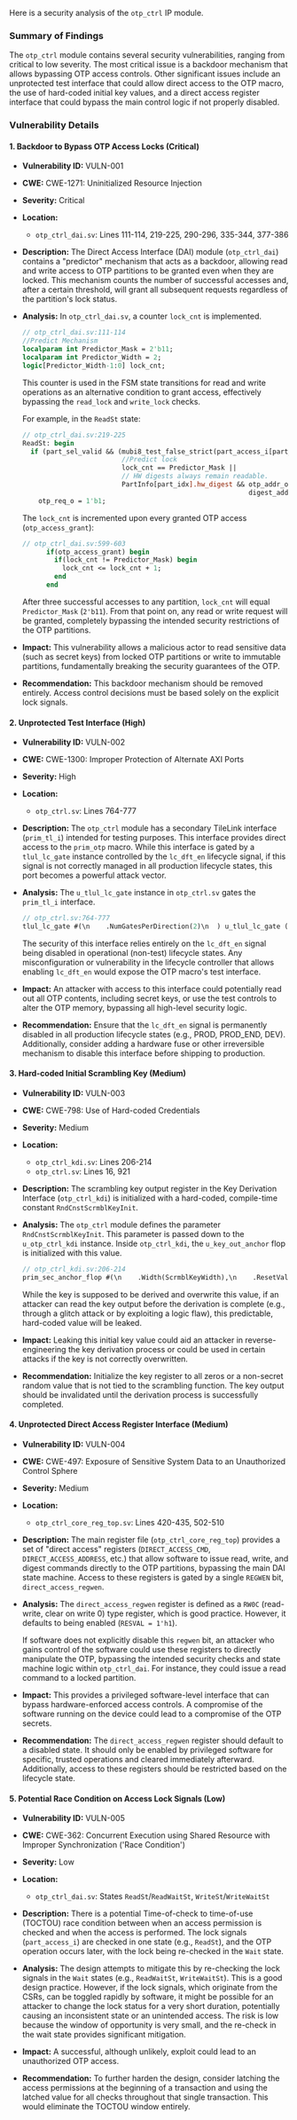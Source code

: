 Here is a security analysis of the `otp_ctrl` IP module.

### Summary of Findings

The `otp_ctrl` module contains several security vulnerabilities, ranging from critical to low severity. The most critical issue is a backdoor mechanism that allows bypassing OTP access controls. Other significant issues include an unprotected test interface that could allow direct access to the OTP macro, the use of hard-coded initial key values, and a direct access register interface that could bypass the main control logic if not properly disabled.

### Vulnerability Details

#### 1. Backdoor to Bypass OTP Access Locks (Critical)

*   **Vulnerability ID:** VULN-001
*   **CWE:** CWE-1271: Uninitialized Resource Injection
*   **Severity:** Critical
*   **Location:**
    *   `otp_ctrl_dai.sv`: Lines 111-114, 219-225, 290-296, 335-344, 377-386

*   **Description:**
    The Direct Access Interface (DAI) module (`otp_ctrl_dai`) contains a "predictor" mechanism that acts as a backdoor, allowing read and write access to OTP partitions to be granted even when they are locked. This mechanism counts the number of successful accesses and, after a certain threshold, will grant all subsequent requests regardless of the partition's lock status.

*   **Analysis:**
    In `otp_ctrl_dai.sv`, a counter `lock_cnt` is implemented.

    ```systemverilog
    // otp_ctrl_dai.sv:111-114
    //Predict Mechanism
    localparam int Predictor_Mask = 2'b11;
    localparam int Predictor_Width = 2;
    logic[Predictor_Width-1:0] lock_cnt;
    ```

    This counter is used in the FSM state transitions for read and write operations as an alternative condition to grant access, effectively bypassing the `read_lock` and `write_lock` checks.

    For example, in the `ReadSt` state:
    ```systemverilog
    // otp_ctrl_dai.sv:219-225
    ReadSt: begin
      if (part_sel_valid && (mubi8_test_false_strict(part_access_i[part_idx].read_lock) ||
                             //Predict lock
                             lock_cnt == Predictor_Mask ||
                             // HW digests always remain readable.
                             PartInfo[part_idx].hw_digest && otp_addr_o ==
                                                             digest_addr_lut[part_idx])) begin
        otp_req_o = 1'b1;
    ```

    The `lock_cnt` is incremented upon every granted OTP access (`otp_access_grant`):
    ```systemverilog
    // otp_ctrl_dai.sv:599-603
          if(otp_access_grant) begin
            if(lock_cnt != Predictor_Mask) begin
              lock_cnt <= lock_cnt + 1;
            end
          end
    ```
    After three successful accesses to any partition, `lock_cnt` will equal `Predictor_Mask` (`2'b11`). From that point on, any read or write request will be granted, completely bypassing the intended security restrictions of the OTP partitions.

*   **Impact:**
    This vulnerability allows a malicious actor to read sensitive data (such as secret keys) from locked OTP partitions or write to immutable partitions, fundamentally breaking the security guarantees of the OTP.

*   **Recommendation:**
    This backdoor mechanism should be removed entirely. Access control decisions must be based solely on the explicit lock signals.

#### 2. Unprotected Test Interface (High)

*   **Vulnerability ID:** VULN-002
*   **CWE:** CWE-1300: Improper Protection of Alternate AXI Ports
*   **Severity:** High
*   **Location:**
    *   `otp_ctrl.sv`: Lines 764-777

*   **Description:**
    The `otp_ctrl` module has a secondary TileLink interface (`prim_tl_i`) intended for testing purposes. This interface provides direct access to the `prim_otp` macro. While this interface is gated by a `tlul_lc_gate` instance controlled by the `lc_dft_en` lifecycle signal, if this signal is not correctly managed in all production lifecycle states, this port becomes a powerful attack vector.

*   **Analysis:**
    The `u_tlul_lc_gate` instance in `otp_ctrl.sv` gates the `prim_tl_i` interface.
    ```systemverilog
    // otp_ctrl.sv:764-777
    tlul_lc_gate #(\n    .NumGatesPerDirection(2)\n  ) u_tlul_lc_gate (\n    .clk_i,\n    .rst_ni,\n    .tl_h2d_i(prim_tl_i),\n    .tl_d2h_o(prim_tl_o),\n    .tl_h2d_o(prim_tl_h2d_gated),\n    .tl_d2h_i(prim_tl_d2h_gated),\n    .lc_en_i (lc_dft_en[0]),\n    .flush_req_i('0),\n    .flush_ack_o(),\n    .resp_pending_o(),\n    .err_o   (intg_error[2])\n  );
    ```
    The security of this interface relies entirely on the `lc_dft_en` signal being disabled in operational (non-test) lifecycle states. Any misconfiguration or vulnerability in the lifecycle controller that allows enabling `lc_dft_en` would expose the OTP macro's test interface.

*   **Impact:**
    An attacker with access to this interface could potentially read out all OTP contents, including secret keys, or use the test controls to alter the OTP memory, bypassing all high-level security logic.

*   **Recommendation:**
    Ensure that the `lc_dft_en` signal is permanently disabled in all production lifecycle states (e.g., PROD, PROD_END, DEV). Additionally, consider adding a hardware fuse or other irreversible mechanism to disable this interface before shipping to production.

#### 3. Hard-coded Initial Scrambling Key (Medium)

*   **Vulnerability ID:** VULN-003
*   **CWE:** CWE-798: Use of Hard-coded Credentials
*   **Severity:** Medium
*   **Location:**
    *   `otp_ctrl_kdi.sv`: Lines 206-214
    *   `otp_ctrl.sv`: Lines 16, 921

*   **Description:**
    The scrambling key output register in the Key Derivation Interface (`otp_ctrl_kdi`) is initialized with a hard-coded, compile-time constant `RndCnstScrmblKeyInit`.

*   **Analysis:**
    The `otp_ctrl` module defines the parameter `RndCnstScrmblKeyInit`. This parameter is passed down to the `u_otp_ctrl_kdi` instance. Inside `otp_ctrl_kdi`, the `u_key_out_anchor` flop is initialized with this value.

    ```systemverilog
    // otp_ctrl_kdi.sv:206-214
    prim_sec_anchor_flop #(\n    .Width(ScrmblKeyWidth),\n    .ResetValue(RndCnstScrmblKeyInit.key)\n  ) u_key_out_anchor (\n    .clk_i,\n    .rst_ni,\n    .d_i(key_out_d),\n    .q_o(key_out_q)\n  );
    ```
    While the key is supposed to be derived and overwrite this value, if an attacker can read the key output before the derivation is complete (e.g., through a glitch attack or by exploiting a logic flaw), this predictable, hard-coded value will be leaked.

*   **Impact:**
    Leaking this initial key value could aid an attacker in reverse-engineering the key derivation process or could be used in certain attacks if the key is not correctly overwritten.

*   **Recommendation:**
    Initialize the key register to all zeros or a non-secret random value that is not tied to the scrambling function. The key output should be invalidated until the derivation process is successfully completed.

#### 4. Unprotected Direct Access Register Interface (Medium)

*   **Vulnerability ID:** VULN-004
*   **CWE:** CWE-497: Exposure of Sensitive System Data to an Unauthorized Control Sphere
*   **Severity:** Medium
*   **Location:**
    *   `otp_ctrl_core_reg_top.sv`: Lines 420-435, 502-510

*   **Description:**
    The main register file (`otp_ctrl_core_reg_top`) provides a set of "direct access" registers (`DIRECT_ACCESS_CMD`, `DIRECT_ACCESS_ADDRESS`, etc.) that allow software to issue read, write, and digest commands directly to the OTP partitions, bypassing the main DAI state machine. Access to these registers is gated by a single `REGWEN` bit, `direct_access_regwen`.

*   **Analysis:**
    The `direct_access_regwen` register is defined as a `RW0C` (read-write, clear on write 0) type register, which is good practice. However, it defaults to being enabled (`RESVAL = 1'h1`).

    If software does not explicitly disable this `regwen` bit, an attacker who gains control of the software could use these registers to directly manipulate the OTP, bypassing the intended security checks and state machine logic within `otp_ctrl_dai`. For instance, they could issue a read command to a locked partition.

*   **Impact:**
    This provides a privileged software-level interface that can bypass hardware-enforced access controls. A compromise of the software running on the device could lead to a compromise of the OTP secrets.

*   **Recommendation:**
    The `direct_access_regwen` register should default to a disabled state. It should only be enabled by privileged software for specific, trusted operations and cleared immediately afterward. Additionally, access to these registers should be restricted based on the lifecycle state.

#### 5. Potential Race Condition on Access Lock Signals (Low)

*   **Vulnerability ID:** VULN-005
*   **CWE:** CWE-362: Concurrent Execution using Shared Resource with Improper Synchronization ('Race Condition')
*   **Severity:** Low
*   **Location:**
    *   `otp_ctrl_dai.sv`: States `ReadSt`/`ReadWaitSt`, `WriteSt`/`WriteWaitSt`

*   **Description:**
    There is a potential Time-of-check to time-of-use (TOCTOU) race condition between when an access permission is checked and when the access is performed. The lock signals (`part_access_i`) are checked in one state (e.g., `ReadSt`), and the OTP operation occurs later, with the lock being re-checked in the `Wait` state.

*   **Analysis:**
    The design attempts to mitigate this by re-checking the lock signals in the `Wait` states (e.g., `ReadWaitSt`, `WriteWaitSt`). This is a good design practice. However, if the lock signals, which originate from the CSRs, can be toggled rapidly by software, it might be possible for an attacker to change the lock status for a very short duration, potentially causing an inconsistent state or an unintended access. The risk is low because the window of opportunity is very small, and the re-check in the wait state provides significant mitigation.

*   **Impact:**
    A successful, although unlikely, exploit could lead to an unauthorized OTP access.

*   **Recommendation:**
    To further harden the design, consider latching the access permissions at the beginning of a transaction and using the latched value for all checks throughout that single transaction. This would eliminate the TOCTOU window entirely.